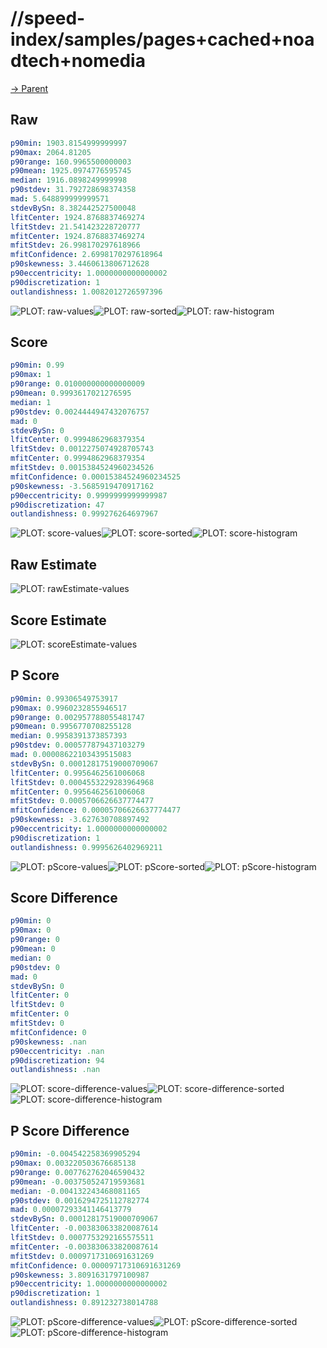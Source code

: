 
# //speed-index/samples/pages+cached+noadtech+nomedia

[→ Parent](../..)


## Raw


```yaml
p90min: 1903.8154999999997
p90max: 2064.81205
p90range: 160.9965500000003
p90mean: 1925.0974776595745
median: 1916.0898249999998
p90stdev: 31.792728698374358
mad: 5.648899999999571
stdevBySn: 8.382442527500048
lfitCenter: 1924.8768837469274
lfitStdev: 21.541423228720777
mfitCenter: 1924.8768837469274
mfitStdev: 26.998170297618966
mfitConfidence: 2.6998170297618964
p90skewness: 3.4460613806712628
p90eccentricity: 1.0000000000000002
p90discretization: 1
outlandishness: 1.0082012726597396

```

![PLOT: raw-values](./raw/values.svg)![PLOT: raw-sorted](./raw/sorted.svg)![PLOT: raw-histogram](./raw/histogram.svg)
## Score


```yaml
p90min: 0.99
p90max: 1
p90range: 0.010000000000000009
p90mean: 0.9993617021276595
median: 1
p90stdev: 0.0024444947432076757
mad: 0
stdevBySn: 0
lfitCenter: 0.9994862968379354
lfitStdev: 0.0012275074928705743
mfitCenter: 0.9994862968379354
mfitStdev: 0.0015384524960234526
mfitConfidence: 0.00015384524960234525
p90skewness: -3.5685919470917162
p90eccentricity: 0.9999999999999987
p90discretization: 47
outlandishness: 0.999276264697967

```

![PLOT: score-values](./score/values.svg)![PLOT: score-sorted](./score/sorted.svg)![PLOT: score-histogram](./score/histogram.svg)
## Raw Estimate

![PLOT: rawEstimate-values](./rawEstimate/values.svg)
## Score Estimate

![PLOT: scoreEstimate-values](./scoreEstimate/values.svg)
## P Score


```yaml
p90min: 0.99306549753917
p90max: 0.9960232855946517
p90range: 0.002957788055481747
p90mean: 0.9956770708255128
median: 0.9958391373857393
p90stdev: 0.000577879437103279
mad: 0.00008622103439515083
stdevBySn: 0.00012817519000709067
lfitCenter: 0.9956462561006068
lfitStdev: 0.0004553229283964968
mfitCenter: 0.9956462561006068
mfitStdev: 0.0005706626637774477
mfitConfidence: 0.00005706626637774477
p90skewness: -3.627630708897492
p90eccentricity: 1.0000000000000002
p90discretization: 1
outlandishness: 0.9995626402969211

```

![PLOT: pScore-values](./pScore/values.svg)![PLOT: pScore-sorted](./pScore/sorted.svg)![PLOT: pScore-histogram](./pScore/histogram.svg)
## Score Difference


```yaml
p90min: 0
p90max: 0
p90range: 0
p90mean: 0
median: 0
p90stdev: 0
mad: 0
stdevBySn: 0
lfitCenter: 0
lfitStdev: 0
mfitCenter: 0
mfitStdev: 0
mfitConfidence: 0
p90skewness: .nan
p90eccentricity: .nan
p90discretization: 94
outlandishness: .nan

```

![PLOT: score-difference-values](./score-difference/values.svg)![PLOT: score-difference-sorted](./score-difference/sorted.svg)![PLOT: score-difference-histogram](./score-difference/histogram.svg)
## P Score Difference


```yaml
p90min: -0.004542258369905294
p90max: 0.003220503676685138
p90range: 0.007762762046590432
p90mean: -0.003750524719593681
median: -0.004132243468081165
p90stdev: 0.0016294725112782774
mad: 0.00007293341146413779
stdevBySn: 0.00012817519000709067
lfitCenter: -0.003830633820087614
lfitStdev: 0.0007753292165575511
mfitCenter: -0.003830633820087614
mfitStdev: 0.0009717310691631269
mfitConfidence: 0.00009717310691631269
p90skewness: 3.8091631797100987
p90eccentricity: 1.0000000000000002
p90discretization: 1
outlandishness: 0.891232738014788

```

![PLOT: pScore-difference-values](./pScore-difference/values.svg)![PLOT: pScore-difference-sorted](./pScore-difference/sorted.svg)![PLOT: pScore-difference-histogram](./pScore-difference/histogram.svg)